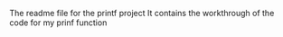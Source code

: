 The readme file for the printf project
It contains the workthrough of the code for my prinf function
